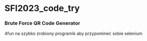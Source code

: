 # SFI2023_code_try

### Brute Force QR Code Generator
4fun na szybko zrobiony programik aby przypomineć sobie selenium
